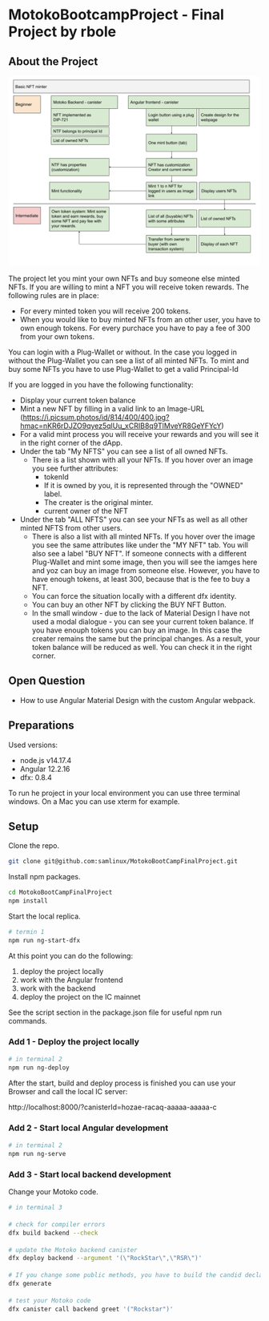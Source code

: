 # MotokoBootcampProject - Final Project by rbole

## About the Project

![Project Overview](./MotokoBootCampLearningsOverview.png)

The project let you mint your own NFTs and buy someone else minted NFTs. If you are willing to mint a NFT you will receive token rewards. The following rules are in place:

- For every minted token you will receive 200 tokens.
- When you would like to buy minted NFTs from an other user, you have to own enough tokens. For every purchace you have to pay a fee of 300 from your own tokens.

You can login with a Plug-Wallet or without. In the case you logged in without the Plug-Wallet you can see a list of all minted NFTs. To mint and buy some NFTs you have to use Plug-Wallet to get a valid Principal-Id

If you are logged in you have the following functionality:

- Display your current token balance
- Mint a new NFT by filling in a valid link to an Image-URL (https://i.picsum.photos/id/814/400/400.jpg?hmac=nKR6rDJZO9qyez5qlUu_xCRIB8q9TlMveYR8GeYFYcY)
- For a valid mint process you will receive your rewards and you will see it in the right corner of the dApp.
- Under the tab "My NFTS" you can see a list of all owned NFTs.
  - There is a list shown with all your NFTs. If you hover over an image you see further attributes:
    - tokenId
    - If it is owned by you, it is represented through the "OWNED" label.
    - The creater is the original minter.
    - current owner of the NFT
- Under the tab "ALL NFTS" you can see your NFTs as well as all other minted NFTS from other users.
  - There is also a list with all minted NFTs. If you hover over the image you see the same attributes like under the "MY NFT" tab. You will also see a label "BUY NFT". If someone connects with a different Plug-Wallet and mint some image, then you will see the iamges here and yoz can buy an image from someone else. However, you have to have enough tokens, at least 300, because that is the fee to buy a NFT.
  - You can force the situation locally with a different dfx identity.
  - You can buy an other NFT by clicking the BUY NFT Button.
  - In the small window - due to the lack of Material Design I have not used a modal dialogue - you can see your current token balance. If you have enouph tokens you can buy an image. In this case the creater remains the same but the principal changes. As a result, your token balance will be reduced as well. You can check it in the right corner.



## Open Question

- How to use Angular Material Design with the custom Angular webpack.

## Preparations

Used versions:

 - node.js v14.17.4
 - Angular 12.2.16
 - dfx: 0.8.4

To run he project in your local environment you can use three terminal windows. On a Mac you can use xterm for example.

## Setup

Clone the repo.

```bash
git clone git@github.com:samlinux/MotokoBootCampFinalProject.git
```

Install npm packages.

```bash
cd MotokoBootCampFinalProject
npm install 
```

Start the local replica.

```bash
# termin 1
npm run ng-start-dfx
```

At this point you can do the following:

1. deploy the project locally
2. work with the Angular frontend
3. work with the backend 
4. deploy the project on the IC mainnet

See the script section in the package.json file for useful npm run commands.

### Add 1 - Deploy the project locally

```bash
# in terminal 2
npm run ng-deploy
```
After the start, build and deploy process is finished you can use your Browser and call the local IC server: 

http://localhost:8000/?canisterId=hozae-racaq-aaaaa-aaaaa-c

### Add 2 - Start local Angular development
```bash
# in terminal 2
npm run ng-serve
```

### Add 3 - Start local backend development
Change your Motoko code.

```bash
# in terminal 3

# check for compiler errors
dfx build backend --check

# update the Motoko backend canister
dfx deploy backend --argument '(\"RockStar\",\"RSR\")'

# If you change some public methods, you have to build the candid declarations.
dfx generate

# test your Motoko code
dfx canister call backend greet '("Rockstar")'
```